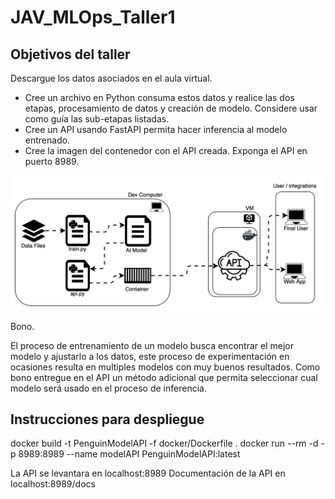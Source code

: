 # JAV_MLOps_Taller1

## Objetivos del taller
Descargue los datos asociados en el aula virtual.


- Cree un archivo en Python consuma estos datos y realice las dos etapas, procesamiento de datos y creación de modelo. Considere usar como guía las sub-etapas listadas. 
- Cree un API usando FastAPI permita hacer inferencia al modelo entrenado.
- Cree la imagen del contenedor con el API creada. Exponga el API en puerto 8989.

![Nivel 0](img/lvl0.svg)

Bono.

El proceso de entrenamiento de un modelo busca encontrar el mejor modelo y ajustarlo a los datos, este proceso de experimentación en ocasiones resulta en multiples modelos con muy buenos resultados. Como bono entregue en el API un método adicional que permita seleccionar cual modelo será usado en el proceso de inferencia.

## Instrucciones para despliegue

docker build -t PenguinModelAPI -f docker/Dockerfile .
docker run --rm -d -p 8989:8989 --name modelAPI PenguinModelAPI:latest

La API se levantara en localhost:8989
Documentación de la API en localhost:8989/docs